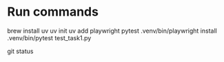 # Run commands
brew install uv
uv init
uv add playwright pytest
.venv/bin/playwright install
.venv/bin/pytest test_task1.py

git status
